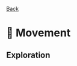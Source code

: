 [Back](https://github.com/haslo/space4x/blob/master/readme.md)

# :vertical_traffic_light: Movement

## Exploration
